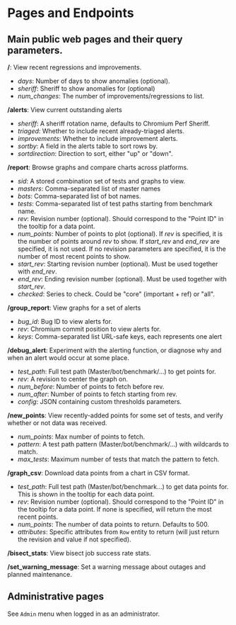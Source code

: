 # Pages and Endpoints

## Main public web pages and their query parameters.

**/**: View recent regressions and improvements.
 - *days*: Number of days to show anomalies (optional).
 - *sheriff*: Sheriff to show anomalies for (optional)
 - *num\_changes*: The number of improvements/regressions to list.

**/alerts**: View current outstanding alerts
 - *sheriff*: A sheriff rotation name, defaults to Chromium Perf Sheriff.
 - *triaged*: Whether to include recent already-triaged alerts.
 - *improvements*: Whether to include improvement alerts.
 - *sortby*: A field in the alerts table to sort rows by.
 - *sortdirection*: Direction to sort, either "up" or "down".

**/report**: Browse graphs and compare charts across platforms.
 - *sid*: A stored combination set of tests and graphs to view.
 - *masters*: Comma-separated list of master names
 - *bots*: Comma-separated list of bot names.
 - *tests*: Comma-separated list of test paths starting from benchmark name.
 - *rev*: Revision number (optional). Should correspond to the "Point ID" in
   the tooltip for a data point.
 - *num\_points*: Number of points to plot (optional). If *rev* is specified,
   it is the number of points around *rev* to show. If *start\_rev* and
   *end\_rev* are specified, it is not used. If no revision parameters are
   specified, it is the number of most recent points to show.
 - *start\_rev*: Starting revision number (optional). Must be used together with
   *end\_rev*.
 - *end\_rev*: Ending revision number (optional). Must be used together with
   *start\_rev*.
 - *checked*: Series to check. Could be "core" (important + ref) or "all".

**/group\_report**: View graphs for a set of alerts
 - *bug\_id*: Bug ID to view alerts for.
 - *rev*: Chromium commit position to view alerts for.
 - *keys*: Comma-separated list URL-safe keys, each represents one alert

**/debug\_alert**: Experiment with the alerting function, or diagnose why and when an alert would occur at some place.
 - *test\_path*: Full test path (Master/bot/benchmark/...) to get points for.
 - *rev*: A revision to center the graph on.
 - *num\_before*: Number of points to fetch before rev.
 - *num\_after*: Number of points to fetch starting from rev.
 - *config*: JSON containing custom thresholds parameters.

**/new\_points**: View recently-added points for some set of tests, and verify whether or not data was received.
- *num\_points*: Max number of points to fetch.
- *pattern*: A test path pattern (Master/bot/benchmark/...) with wildcards to match.
- *max\_tests*: Maximum number of tests that match the pattern to fetch.


**/graph\_csv**: Download data points from a chart in CSV format.
- *test\_path*: Full test path (Master/bot/benchmark...) to get data points for.
  This is shown in the tooltip for each data point.
- *rev*: Revision number (optional). Should correspond to the "Point ID" in
  the tooltip for a data point. If none is specified, will return the most
  recent points.
- *num_points*: The number of data points to return. Defaults to 500.
- *attributes*: Specific attributes from `Row` entity to return (will just
  return the revision and value if not specified).

**/bisect\_stats**: View bisect job success rate stats.

**/set\_warning\_message**: Set a warning message about outages and planned maintenance.

## Administrative pages

See `Admin` menu when logged in as an administrator.
